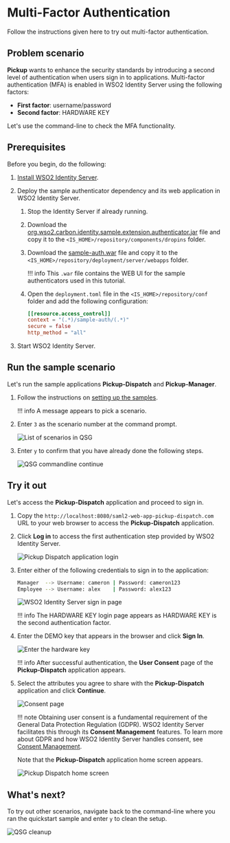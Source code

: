 # Multi-Factor Authentication

Follow the instructions given here to try out multi-factor authentication.

## Problem scenario

**Pickup** wants to enhance the security standards by introducing a second level of authentication when users sign in to applications. Multi-factor authentication (MFA) is enabled in WSO2 Identity Server using the following factors:
    
- **First factor**: username/password
- **Second factor**: HARDWARE KEY

Let's use the command-line to check the MFA functionality.

## Prerequisites

Before you begin, do the following:

1.  [Install WSO2 Identity Server]({{base_path}}/get-started/sample-use-cases/set-up/).
2.  Deploy the sample authenticator dependency and its web application in WSO2 Identity Server.

    1.  Stop the Identity Server if already running.
    2.  Download the [org.wso2.carbon.identity.sample.extension.authenticator.jar](https://maven.wso2.org/nexus/content/groups/wso2-public/org/wso2/samples/is/org.wso2.carbon.identity.sample.extension.authenticators/4.5.2/org.wso2.carbon.identity.sample.extension.authenticators-4.5.2.jar) file and copy it to the `<IS_HOME>/repository/components/dropins` folder.
    3.  Download the [sample-auth.war](https://github.com/wso2/samples-is/releases/download/v4.5.2/sample-auth.war) file and copy it to the `<IS_HOME>/repository/deployment/server/webapps` folder.  

        !!! info
            This `.war` file contains the WEB UI for the sample authenticators used in this tutorial.

    3.  Open the `deployment.toml` file in the `<IS_HOME>/repository/conf` folder and add the following configuration:

        ```toml
        [[resource.access_control]]
        context = "(.*)/sample-auth/(.*)"
        secure = false
        http_method = "all" 
        ```
       
3.  Start WSO2 Identity Server.

## Run the sample scenario

Let's run the sample applications **Pickup-Dispatch** and **Pickup-Manager**.

1.  Follow the instructions on [setting up the samples]({{base_path}}/get-started/sample-use-cases/sample-scenario/#set-up-the-sample-apps).

    !!! info
        A message appears to pick a scenario.

2.  Enter `3` as the scenario number at the command prompt.
  
    ![List of scenarios in QSG]({{base_path}}/assets/img/get-started/qsg-configure-sso.png)
    
3.  Enter `y` to confirm that you have already done the following steps.

    ![QSG commandline continue]({{base_path}}/assets/img/get-started/qsg-configure-setup.png)

## Try it out

Let's access the **Pickup-Dispatch** application and proceed to sign in.
    
1.  Copy the `http://localhost:8080/saml2-web-app-pickup-dispatch.com` URL to your web browser to access the **Pickup-Dispatch** application.

2.  Click **Log in** to access the first authentication step provided by WSO2 Identity Server.
  
    ![Pickup Dispatch application login]({{base_path}}/assets/img/get-started/qsg-sso-dispatch-login.png)
    
3.  Enter either of the following credentials to sign in to the
    application:

    ``` bash
    Manager  --> Username: cameron | Password: cameron123
    Employee --> Username: alex    | Password: alex123 
    ```

    ![WSO2 Identity Server sign in page]({{base_path}}/assets/img/get-started/qsg-sso-login-credentials.png)

    !!! info
        The HARDWARE KEY login page appears as HARDWARE KEY is the second authentication factor.

4.  Enter the DEMO key that appears in the browser and click **Sign In**.

    ![Enter the hardware key]({{base_path}}/assets/img/get-started/hardware-key.png)

    !!! info
        After successful authentication, the **User Consent** page of the **Pickup-Dispatch** application appears.

5.  Select the attributes you agree to share with the **Pickup-Dispatch** application and click
    **Continue**.

    ![Consent page]({{base_path}}/assets/img/get-started/qsg-sso-consent.png)      

    !!! note
        Obtaining user consent is a fundamental requirement of the General Data Protection Regulation (GDPR). WSO2 Identity Server facilitates this through its **Consent Management** features. To learn more about GDPR and how WSO2 Identity Server
        handles consent, see [Consent Management]({{base_path}}/references/concepts/consent-management/).

     Note that the **Pickup-Dispatch** application home screen appears.

     ![Pickup Dispatch home screen]({{base_path}}/assets/img/get-started/qsg-sso-dispatch-home.png)

## What's next?

To try out other scenarios, navigate back to the command-line where you ran the quickstart sample and enter `y` to clean the setup.
    
![QSG cleanup]({{base_path}}/assets/img/get-started/qsg-sso-cleanup.png)
